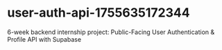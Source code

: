 # user-auth-api-1755635172344
6-week backend internship project: Public-Facing User Authentication &amp; Profile API with Supabase
